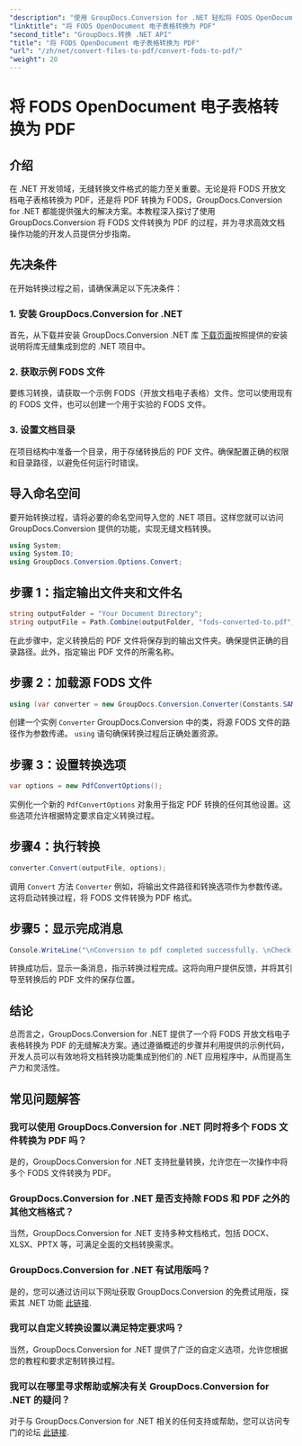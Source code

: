 ```yaml
---
"description": "使用 GroupDocs.Conversion for .NET 轻松将 FODS OpenDocument 电子表格转换为 PDF。通过无缝文档转换增强您的 .NET 应用程序。"
"linktitle": "将 FODS OpenDocument 电子表格转换为 PDF"
"second_title": "GroupDocs.转换 .NET API"
"title": "将 FODS OpenDocument 电子表格转换为 PDF"
"url": "/zh/net/convert-files-to-pdf/convert-fods-to-pdf/"
"weight": 20
---
```


# 将 FODS OpenDocument 电子表格转换为 PDF

## 介绍
在 .NET 开发领域，无缝转换文件格式的能力至关重要。无论是将 FODS 开放文档电子表格转换为 PDF，还是将 PDF 转换为 FODS，GroupDocs.Conversion for .NET 都能提供强大的解决方案。本教程深入探讨了使用 GroupDocs.Conversion 将 FODS 文件转换为 PDF 的过程，并为寻求高效文档操作功能的开发人员提供分步指南。
## 先决条件
在开始转换过程之前，请确保满足以下先决条件：
### 1. 安装 GroupDocs.Conversion for .NET
首先，从下载并安装 GroupDocs.Conversion .NET 库 [下载页面](https://releases.groupdocs.com/conversion/net/)按照提供的安装说明将库无缝集成到您的 .NET 项目中。
### 2. 获取示例 FODS 文件
要练习转换，请获取一个示例 FODS（开放文档电子表格）文件。您可以使用现有的 FODS 文件，也可以创建一个用于实验的 FODS 文件。
### 3. 设置文档目录
在项目结构中准备一个目录，用于存储转换后的 PDF 文件。确保配置正确的权限和目录路径，以避免任何运行时错误。

## 导入命名空间
要开始转换过程，请将必要的命名空间导入您的 .NET 项目。这样您就可以访问 GroupDocs.Conversion 提供的功能，实现无缝文档转换。

```csharp
using System;
using System.IO;
using GroupDocs.Conversion.Options.Convert;
```
## 步骤 1：指定输出文件夹和文件名
```csharp
string outputFolder = "Your Document Directory";
string outputFile = Path.Combine(outputFolder, "fods-converted-to.pdf");
```
在此步骤中，定义转换后的 PDF 文件将保存到的输出文件夹。确保提供正确的目录路径。此外，指定输出 PDF 文件的所需名称。
## 步骤 2：加载源 FODS 文件
```csharp
using (var converter = new GroupDocs.Conversion.Converter(Constants.SAMPLE_FODS))
```
创建一个实例 `Converter` GroupDocs.Conversion 中的类，将源 FODS 文件的路径作为参数传递。 `using` 语句确保转换过程后正确处置资源。
## 步骤 3：设置转换选项
```csharp
var options = new PdfConvertOptions();
```
实例化一个新的 `PdfConvertOptions` 对象用于指定 PDF 转换的任何其他设置。这些选项允许根据特定要求自定义转换过程。
## 步骤4：执行转换
```csharp
converter.Convert(outputFile, options);
```
调用 `Convert` 方法 `Converter` 例如，将输出文件路径和转换选项作为参数传递。这将启动转换过程，将 FODS 文件转换为 PDF 格式。
## 步骤5：显示完成消息
```csharp
Console.WriteLine("\nConversion to pdf completed successfully. \nCheck output in {0}", outputFolder);
```
转换成功后，显示一条消息，指示转换过程完成。这将向用户提供反馈，并将其引导至转换后的 PDF 文件的保存位置。

## 结论
总而言之，GroupDocs.Conversion for .NET 提供了一个将 FODS 开放文档电子表格转换为 PDF 的无缝解决方案。通过遵循概述的步骤并利用提供的示例代码，开发人员可以有效地将文档转换功能集成到他们的 .NET 应用程序中，从而提高生产力和灵活性。
## 常见问题解答
### 我可以使用 GroupDocs.Conversion for .NET 同时将多个 FODS 文件转换为 PDF 吗？
是的，GroupDocs.Conversion for .NET 支持批量转换，允许您在一次操作中将多个 FODS 文件转换为 PDF。
### GroupDocs.Conversion for .NET 是否支持除 FODS 和 PDF 之外的其他文档格式？
当然，GroupDocs.Conversion for .NET 支持多种文档格式，包括 DOCX、XLSX、PPTX 等，可满足全面的文档转换需求。
### GroupDocs.Conversion for .NET 有试用版吗？
是的，您可以通过访问以下网址获取 GroupDocs.Conversion 的免费试用版，探索其 .NET 功能 [此链接](https://releases。groupdocs.com/).
### 我可以自定义转换设置以满足特定要求吗？
当然，GroupDocs.Conversion for .NET 提供了广泛的自定义选项，允许您根据您的教程和要求定制转换过程。
### 我可以在哪里寻求帮助或解决有关 GroupDocs.Conversion for .NET 的疑问？
对于与 GroupDocs.Conversion for .NET 相关的任何支持或帮助，您可以访问专门的论坛 [此链接](https://forum。groupdocs.com/c/conversion/11).